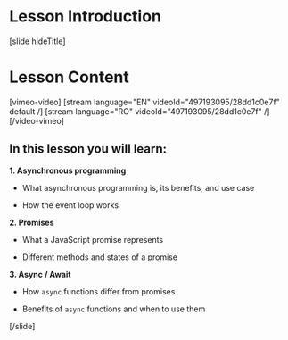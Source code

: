 # Lesson Introduction

[slide hideTitle]
# Lesson Content

[vimeo-video]
[stream language="EN" videoId="497193095/28dd1c0e7f" default /]
[stream language="RO" videoId="497193095/28dd1c0e7f"  /]
[/video-vimeo]

## In this lesson you will learn:

**1. Asynchronous programming**

- What asynchronous programming is, its benefits, and use case

- How the event loop works

**2. Promises**

- What a JavaScript promise represents

- Different methods and states of a promise

**3. Async / Await**

- How `async` functions differ from promises

- Benefits of `async` functions and when to use them

[/slide]
